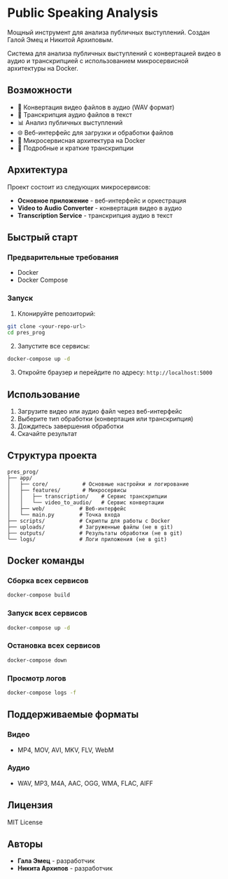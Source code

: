 # Public Speaking Analysis

Мощный инструмент для анализа публичных выступлений. Создан Галой Эмец и Никитой Архиповым.

Система для анализа публичных выступлений с конвертацией видео в аудио и транскрипцией с использованием микросервисной архитектуры на Docker.

## Возможности

- 🎥 Конвертация видео файлов в аудио (WAV формат)
- 🎤 Транскрипция аудио файлов в текст
- 📊 Анализ публичных выступлений
- 🌐 Веб-интерфейс для загрузки и обработки файлов
- 🐳 Микросервисная архитектура на Docker
- 📝 Подробные и краткие транскрипции

## Архитектура

Проект состоит из следующих микросервисов:

- **Основное приложение** - веб-интерфейс и оркестрация
- **Video to Audio Converter** - конвертация видео в аудио
- **Transcription Service** - транскрипция аудио в текст

## Быстрый старт

### Предварительные требования

- Docker
- Docker Compose

### Запуск

1. Клонируйте репозиторий:
```bash
git clone <your-repo-url>
cd pres_prog
```

2. Запустите все сервисы:
```bash
docker-compose up -d
```

3. Откройте браузер и перейдите по адресу: `http://localhost:5000`

## Использование

1. Загрузите видео или аудио файл через веб-интерфейс
2. Выберите тип обработки (конвертация или транскрипция)
3. Дождитесь завершения обработки
4. Скачайте результат

## Структура проекта

```
pres_prog/
├── app/
│   ├── core/           # Основные настройки и логирование
│   ├── features/       # Микросервисы
│   │   ├── transcription/    # Сервис транскрипции
│   │   └── video_to_audio/   # Сервис конвертации
│   ├── web/           # Веб-интерфейс
│   └── main.py        # Точка входа
├── scripts/           # Скрипты для работы с Docker
├── uploads/           # Загруженные файлы (не в git)
├── outputs/           # Результаты обработки (не в git)
└── logs/              # Логи приложения (не в git)
```

## Docker команды

### Сборка всех сервисов
```bash
docker-compose build
```

### Запуск всех сервисов
```bash
docker-compose up -d
```

### Остановка всех сервисов
```bash
docker-compose down
```

### Просмотр логов
```bash
docker-compose logs -f
```

## Поддерживаемые форматы

### Видео
- MP4, MOV, AVI, MKV, FLV, WebM

### Аудио
- WAV, MP3, M4A, AAC, OGG, WMA, FLAC, AIFF

## Лицензия

MIT License

## Авторы

- **Гала Эмец** - разработчик
- **Никита Архипов** - разработчик
